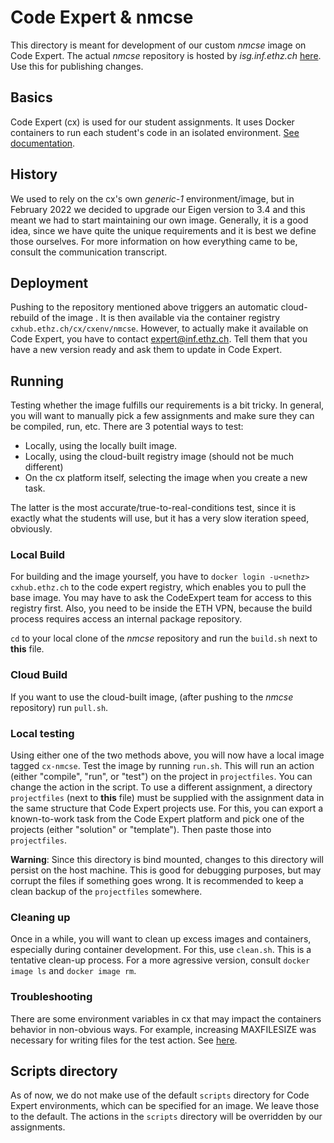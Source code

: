 # Code Expert & nmcse

This directory is meant for development of our custom *nmcse* image on Code Expert. The actual *nmcse* repository is hosted by *isg.inf.ethz.ch* [here](https://gitlab.inf.ethz.ch/OU-LECTURERS/containers/cxenv/nmcse). Use this for publishing changes.

## Basics

Code Expert (cx) is used for our student assignments. It uses Docker containers to run each student's code in an isolated environment. [See documentation](https://docs.expert.ethz.ch/For-lecturers-f6e50060e8a949cc85b3903b0f0ed79e).

## History

We used to rely on the cx's own *generic-1* environment/image, but in February 2022 we decided to upgrade our Eigen version to 3.4 and this meant we had to start maintaining our own image. Generally, it is a good idea, since we have quite the unique requirements and it is best we define those ourselves. For more information on how everything came to be, consult the communication transcript.

## Deployment

Pushing to the repository mentioned above triggers an automatic cloud-rebuild of the image . It is then available via the container registry `cxhub.ethz.ch/cx/cxenv/nmcse`. However, to actually make it available on Code Expert, you have to contact expert@inf.ethz.ch. Tell them that you have a new version ready and ask them to update in Code Expert.

## Running

Testing whether the image fulfills our requirements is a bit tricky. In general, you will want to manually pick a few assignments and make sure they can be compiled, run, etc. There are 3 potential ways to test:

* Locally, using the locally built image.
* Locally, using the cloud-built registry image (should not be much different)
* On the cx platform itself, selecting the image when you create a new task.

The latter is the most accurate/true-to-real-conditions test, since it is exactly what the students will use, but it has a very slow iteration speed, obviously.

### Local Build

For building and the image yourself, you have to `docker login -u<nethz> cxhub.ethz.ch` to the code expert registry, which enables you to pull the base image. You may have to ask the CodeExpert team for access to this registry first. Also, you need to be inside the ETH VPN, because the build process requires access an internal package repository.

`cd` to your local clone of the *nmcse* repository and run the `build.sh` next to **this** file.

### Cloud Build

If you want to use the cloud-built image, (after pushing to the *nmcse* repository) run `pull.sh`.

### Local testing

Using either one of the two methods above, you will now have a local image tagged `cx-nmcse`. Test the image by running `run.sh`. This will run an action (either "compile", "run", or "test") on the project in `projectfiles`. You can change the action in the script. To use a different assignment, a directory `projectfiles` (next to **this** file) must be supplied with the assignment data in the same structure that Code Expert projects use. For this, you can export a known-to-work task from the Code Expert platform and pick one of the projects (either "solution" or "template"). Then paste those into `projectfiles`.

**Warning**: Since this directory is bind mounted, changes to this directory will persist on the host machine. This is good for debugging purposes, but may corrupt the files if something goes wrong. It is recommended to keep a clean backup of the `projectfiles` somewhere.

### Cleaning up

Once in a while, you will want to clean up excess images and containers, especially during container development. For this, use `clean.sh`. This is a tentative clean-up process. For a more agressive version, consult `docker image ls` and `docker image rm`.

### Troubleshooting

There are some environment variables in cx that may impact the containers behavior in non-obvious ways. For example, increasing MAXFILESIZE was necessary for writing files for the test action. See [here](https://docs.expert.ethz.ch/lecturers/#environment-variables).

## Scripts directory

As of now, we do not make use of the default `scripts` directory for Code Expert environments, which can be specified for an image. We leave those to the default. The actions in the `scripts` directory will be overridden by our assignments.
